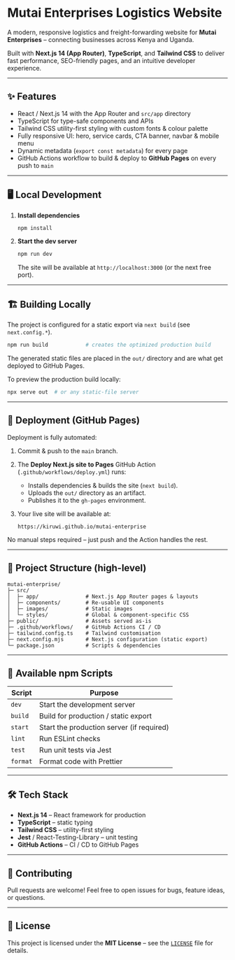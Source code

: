 # Mutai Enterprises Logistics Website

A modern, responsive logistics and freight-forwarding website for **Mutai Enterprises** – connecting businesses across Kenya and Uganda.

Built with **Next.js 14 (App Router)**, **TypeScript**, and **Tailwind CSS** to deliver fast performance, SEO-friendly pages, and an intuitive developer experience.

---

## ✨  Features

- React / Next.js 14 with the App Router and `src/app` directory
- TypeScript for type-safe components and APIs
- Tailwind CSS utility-first styling with custom fonts & colour palette
- Fully responsive UI: hero, service cards, CTA banner, navbar & mobile menu
- Dynamic metadata (`export const metadata`) for every page
- GitHub Actions workflow to build & deploy to **GitHub Pages** on every push to `main`

---

## 🖥️  Local Development

1. **Install dependencies**

   ```bash
   npm install
   ```

2. **Start the dev server**

   ```bash
   npm run dev
   ```

   The site will be available at `http://localhost:3000` (or the next free port).

---

## 🏗️  Building Locally

The project is configured for a static export via `next build` (see `next.config.*`).

```bash
npm run build            # creates the optimized production build
```

The generated static files are placed in the `out/` directory and are what get deployed to GitHub Pages.

To preview the production build locally:

```bash
npx serve out  # or any static-file server
```

---

## 🚀  Deployment (GitHub Pages)

Deployment is fully automated:

1. Commit & push to the `main` branch.
2. The **Deploy Next.js site to Pages** GitHub Action (`.github/workflows/deploy.yml`) runs:
   - Installs dependencies & builds the site (`next build`).
   - Uploads the `out/` directory as an artifact.
   - Publishes it to the `gh-pages` environment.
3. Your live site will be available at:

   ```
   https://kiruwi.github.io/mutai-enterprise
   ```

No manual steps required – just push and the Action handles the rest.

---

## 📂  Project Structure (high-level)

```
mutai-enterprise/
├─ src/
│  ├─ app/               # Next.js App Router pages & layouts
│  ├─ components/        # Re-usable UI components
│  ├─ images/            # Static images
│  └─ styles/            # Global & component-specific CSS
├─ public/               # Assets served as-is
├─ .github/workflows/    # GitHub Actions CI / CD
├─ tailwind.config.ts    # Tailwind customisation
├─ next.config.mjs       # Next.js configuration (static export)
└─ package.json          # Scripts & dependencies
```

---

## 📜  Available npm Scripts

| Script        | Purpose                                   |
| ------------- | ----------------------------------------- |
| `dev`         | Start the development server              |
| `build`       | Build for production / static export      |
| `start`       | Start the production server (if required) |
| `lint`        | Run ESLint checks                         |
| `test`        | Run unit tests via Jest                   |
| `format`      | Format code with Prettier                 |

---

## 🛠️  Tech Stack

- **Next.js 14** – React framework for production
- **TypeScript** – static typing
- **Tailwind CSS** – utility-first styling
- **Jest** / React-Testing-Library – unit testing
- **GitHub Actions** – CI / CD to GitHub Pages

---

## 🤝  Contributing

Pull requests are welcome! Feel free to open issues for bugs, feature ideas, or questions.

---

## 📄  License

This project is licensed under the **MIT License** – see the [`LICENSE`](LICENSE) file for details.
